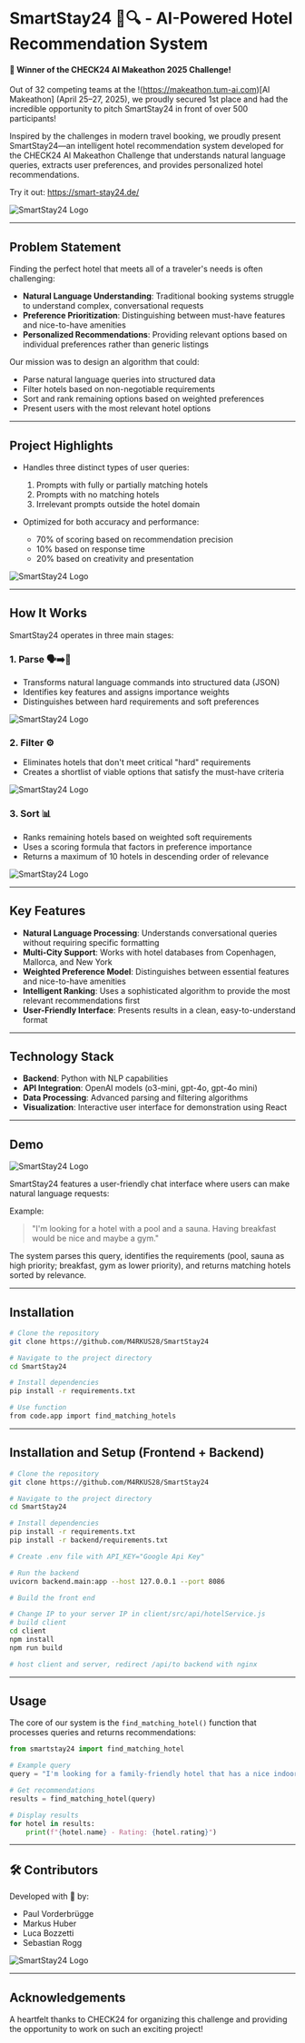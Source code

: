 # SmartStay24 🏨🔍 - AI-Powered Hotel Recommendation System


#### 🥇 Winner of the CHECK24 AI Makeathon 2025 Challenge!
Out of 32 competing teams at the !(https://makeathon.tum-ai.com)[AI Makeathon] (April 25–27, 2025), we proudly secured 1st place and had the incredible opportunity to pitch SmartStay24 in front of over 500 participants!

Inspired by the challenges in modern travel booking, we proudly present SmartStay24—an intelligent hotel recommendation system developed for the CHECK24 AI Makeathon Challenge that understands natural language queries, extracts user preferences, and provides personalized hotel recommendations.

Try it out: https://smart-stay24.de/

![SmartStay24 Logo](assets/SmartStay.png)

---

## Problem Statement

Finding the perfect hotel that meets all of a traveler's needs is often challenging:

- **Natural Language Understanding**: Traditional booking systems struggle to understand complex, conversational requests
- **Preference Prioritization**: Distinguishing between must-have features and nice-to-have amenities
- **Personalized Recommendations**: Providing relevant options based on individual preferences rather than generic listings

Our mission was to design an algorithm that could:
- Parse natural language queries into structured data
- Filter hotels based on non-negotiable requirements
- Sort and rank remaining options based on weighted preferences
- Present users with the most relevant hotel options

---

## Project Highlights

- Handles three distinct types of user queries:
  1. Prompts with fully or partially matching hotels
  2. Prompts with no matching hotels
  3. Irrelevant prompts outside the hotel domain
  
- Optimized for both accuracy and performance:
  - 70% of scoring based on recommendation precision
  - 10% based on response time
  - 20% based on creativity and presentation

![SmartStay24 Logo](assets/results.png)

---

## How It Works


SmartStay24 operates in three main stages:

### 1. Parse 🗣️➡️🧩
- Transforms natural language commands into structured data (JSON)
- Identifies key features and assigns importance weights
- Distinguishes between hard requirements and soft preferences

![SmartStay24 Logo](assets/Slide4.png)

### 2. Filter ⚙️
- Eliminates hotels that don't meet critical "hard" requirements
- Creates a shortlist of viable options that satisfy the must-have criteria

![SmartStay24 Logo](assets/Slide6.png)

### 3. Sort 📊
- Ranks remaining hotels based on weighted soft requirements
- Uses a scoring formula that factors in preference importance
- Returns a maximum of 10 hotels in descending order of relevance

![SmartStay24 Logo](assets/Slide8.png)

---

## Key Features

- **Natural Language Processing**: Understands conversational queries without requiring specific formatting
- **Multi-City Support**: Works with hotel databases from Copenhagen, Mallorca, and New York
- **Weighted Preference Model**: Distinguishes between essential features and nice-to-have amenities
- **Intelligent Ranking**: Uses a sophisticated algorithm to provide the most relevant recommendations first
- **User-Friendly Interface**: Presents results in a clean, easy-to-understand format

---

## Technology Stack

- **Backend**: Python with NLP capabilities
- **API Integration**: OpenAI models (o3-mini, gpt-4o, gpt-4o mini)
- **Data Processing**: Advanced parsing and filtering algorithms
- **Visualization**: Interactive user interface for demonstration using React

---

## Demo

![SmartStay24 Logo](assets/Slide9.png)

SmartStay24 features a user-friendly chat interface where users can make natural language requests:

Example: 
> "I'm looking for a hotel with a pool and a sauna. Having breakfast would be nice and maybe a gym."

The system parses this query, identifies the requirements (pool, sauna as high priority; breakfast, gym as lower priority), and returns matching hotels sorted by relevance.

---
## Installation


```bash
# Clone the repository
git clone https://github.com/M4RKUS28/SmartStay24

# Navigate to the project directory
cd SmartStay24

# Install dependencies
pip install -r requirements.txt

# Use function
from code.app import find_matching_hotels

```

---


## Installation and Setup (Frontend + Backend)

```bash
# Clone the repository
git clone https://github.com/M4RKUS28/SmartStay24

# Navigate to the project directory
cd SmartStay24

# Install dependencies
pip install -r requirements.txt
pip install -r backend/requirements.txt

# Create .env file with API_KEY="Google Api Key"

# Run the backend
uvicorn backend.main:app --host 127.0.0.1 --port 8086

# Build the front end

# Change IP to your server IP in client/src/api/hotelService.js
# build client
cd client
npm install
npm run build

# host client and server, redirect /api/to backend with nginx
```

---

## Usage

The core of our system is the `find_matching_hotel()` function that processes queries and returns recommendations:

```python
from smartstay24 import find_matching_hotel

# Example query
query = "I'm looking for a family-friendly hotel that has a nice indoor pool and a relaxing sauna where we can unwind after a long day"

# Get recommendations
results = find_matching_hotel(query)

# Display results
for hotel in results:
    print(f"{hotel.name} - Rating: {hotel.rating}")
```

---

## 🛠️ Contributors

Developed with 🧡 by:

- Paul Vorderbrügge
- Markus Huber
- Luca Bozzetti
- Sebastian Rogg

![SmartStay24 Logo](assets/Slide11.png)

---

## Acknowledgements

A heartfelt thanks to CHECK24 for organizing this challenge and providing the opportunity to work on such an exciting project!
